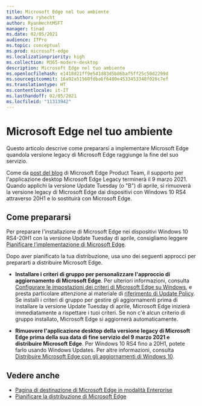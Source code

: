 ```yaml
---
title: Microsoft Edge nel tuo ambiente
ms.author: ryhecht
author: RyanHechtMSFT
manager: tinad
ms.date: 02/05/2021
audience: ITPro
ms.topic: conceptual
ms.prod: microsoft-edge
ms.localizationpriority: high
ms.collection: M365-modern-desktop
description: Microsoft Edge nel tuo ambiente
ms.openlocfilehash: e1418d21ff9e541d83d5b86baf5ff25c50d2299d
ms.sourcegitcommit: 16a92a51560fdba6f6480e4533453348f026c7ef
ms.translationtype: HT
ms.contentlocale: it-IT
ms.lasthandoff: 02/05/2021
ms.locfileid: "11313942"
---
```

# Microsoft Edge nel tuo ambiente

Questo articolo descrive come prepararsi a implementare Microsoft Edge quandola versione legacy di Microsoft Edge raggiunge la fine del suo servizio.

Come da [post del blog](https://aka.ms/EdgeLegacyEOS) di Microsoft Edge Product Team, il supporto per l'applicazione desktop Microsoft Edge Legacy terminerà il 9 marzo 2021. Quando applichi la versione Update Tuesday (o "B") di aprile, si rimuoverà la versione legacy di Microsoft Edge dai dispositivi con Windows 10 RS4 attraverso 20H1 e lo sostituirà con Microsoft Edge.

## Come prepararsi

Per preparare l'installazione di Microsoft Edge nei dispositivi Windows 10 RS4-20H1 con la versione Update Tuesday di aprile, consigliamo leggere [Pianificare l’implementazione di Microsoft Edge](deploy-edge-plan-deployment.md).

Dopo aver pianificato la tua distribuzione, usa uno dei seguenti approcci per prepararti a distribuire Microsoft Edge.

- **Installare i criteri di gruppo per personalizzare l'approccio di aggiornamento di Microsoft Edge**. Per ulteriori informazioni, consulta [Configurare le impostazioni dei criteri di Microsoft Edge su Windows](configure-microsoft-edge.md), e presta particolare attenzione al materiale di [riferimento di Update Policy](microsoft-edge-update-policies.md). Se installi i criteri di gruppo per gestire gli aggiornamenti prima di installare la versione Update Tuesday di aprile, Microsoft Edge inizierà immediatamente a rispettare i tuoi criteri. Se non c'è alcun criterio di gruppo installato, Microsoft Edge si aggiornerà automaticamente.

- **Rimuovere l'applicazione desktop della versione legacy di Microsoft Edge prima della sua data di fine servizio del 9 marzo 2021 e distribuire Microsoft Edge**. Per Windows 10 RS4 fino a 20H1, potete farlo usando Windows Updates. Per altre informazioni, consulta [Distribuire Microsoft Edge con gli aggiornamenti di Windows 10](deploy-edge-with-windows-10-updates.md).

## Vedere anche

- [Pagina di destinazione di Microsoft Edge in modalità Enterprise](https://aka.ms/EdgeEnterprise)
- [Pianificare la distribuzione di Microsoft Edge](deploy-edge-plan-deployment.md)